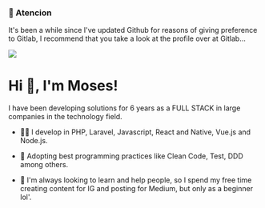 ### 🚨 Atencion
It's been a while since I've updated Github for reasons of giving preference to Gitlab, I recommend that you take a look at the profile over at Gitlab...

[<img src="https://img.shields.io/badge/GitLab-330F63?style=for-the-badge&logo=gitlab&logoColor=white">](https://gitlab.com/moisesfausto)

# Hi 👋, I'm Moses!

I have been developing solutions for 6 years as a FULL STACK in large companies in the technology field.

- 👩‍💻 I develop in PHP, Laravel, Javascript, React and Native, Vue.js and Node.js.

- 🌱 Adopting best programming practices like Clean Code, Test, DDD among others.

- 🤝 I'm always looking to learn and help people, so I spend my free time creating content for IG and posting for Medium, but only as a beginner lol'.
